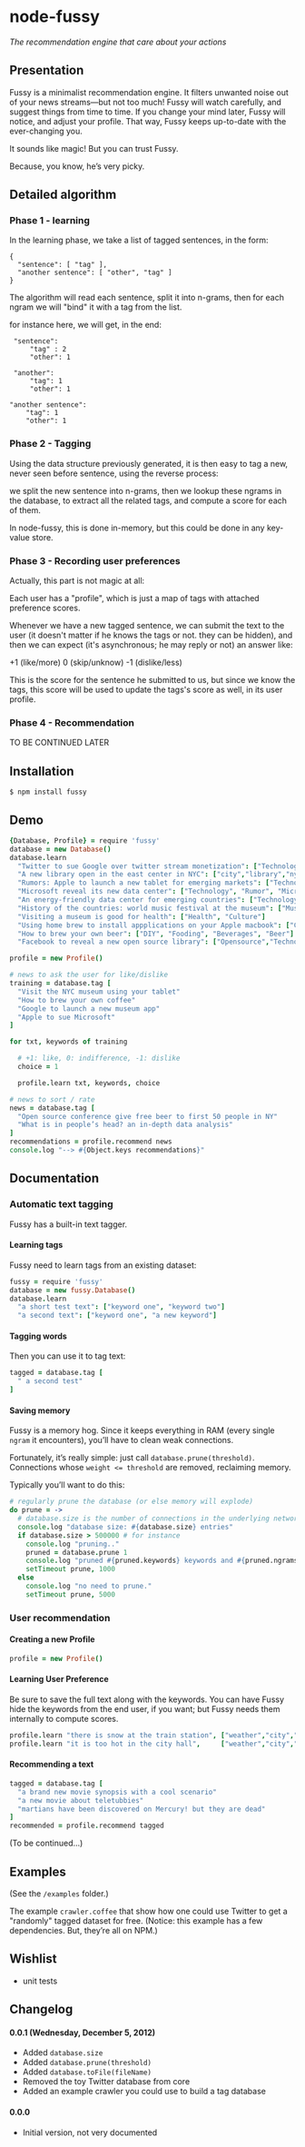 node-fussy
==========

*The recommendation engine that care about your actions*

## Presentation

Fussy is a minimalist recommendation engine. 
It filters unwanted noise out of your news streams—but not too much! 
Fussy will watch carefully, and suggest things from time to time.
If you change your mind later, Fussy will notice, and adjust your profile. 
That way, Fussy keeps up-to-date with the ever-changing you.

It sounds like magic! But you can trust Fussy. 

Because, you know, he’s very picky.


## Detailed algorithm
  
### Phase 1 - learning
  
  In the learning phase, we take a list of tagged sentences, in the form:
  
    { 
      "sentence": [ "tag" ], 
      "another sentence": [ "other", "tag" ] 
    }
  
  The algorithm will read each sentence, split it into n-grams,
  then for each ngram we will "bind" it with a tag from the list.
  
  for instance here, we will get, in the end:
  
     "sentence":
         "tag" : 2
         "other": 1
         
     "another":
         "tag": 1
         "other": 1
    
    "another sentence":
        "tag": 1
        "other": 1
        
### Phase 2 - Tagging

   Using the data structure previously generated,
   it is then easy to tag a new, never seen before sentence, using the reverse process:
   
   we split the new sentence into n-grams, then we lookup these ngrams in the database, to extract all the related tags,
   and compute a score for each of them. 
   
   In node-fussy, this is done in-memory, but this could be done in any key-value store.
   
### Phase 3 - Recording user preferences
  
   Actually, this part is not magic at all:
   
   Each user has a "profile", which is just a map of tags with attached preference scores.

   Whenever we have a new tagged sentence, we can submit the text to the user (it doesn't matter if he knows the tags or not. they can be hidden),
   and then  we can expect (it's asynchronous; he may reply or not) an answer like:
   
   +1 (like/more)
   0 (skip/unknow)
   -1 (dislike/less)
   
   This is the score for the sentence he submitted to us, but since we know the tags, this score will be used to update the tags's score as well, in its user profile.
   

### Phase 4 - Recommendation

  TO BE CONTINUED LATER
  
 

## Installation

    $ npm install fussy


## Demo

```CoffeeScript
{Database, Profile} = require 'fussy'
database = new Database()
database.learn
  "Twitter to sue Google over twitter stream monetization": ["Technology", "Twitter", "Google", "Internet"]
  "A new library open in the east center in NYC": ["city","library","nyc"]
  "Rumors: Apple to launch a new tablet for emerging markets": ["Technology", "Apple", "Rumor"]
  "Microsoft reveal its new data center": ["Technology", "Rumor", "Microsoft"]
  "An energy-friendly data center for emerging countries": ["Technology", "World", "Energy"]
  "History of the countries: world music festival at the museum": ["Music", "City","Culture"]
  "Visiting a museum is good for health": ["Health", "Culture"]
  "Using home brew to install appplications on your Apple macbook": ["Computers", "Software", "Apple"]
  "How to brew your own beer": ["DIY", "Fooding", "Beverages", "Beer"]
  "Facebook to reveal a new open source library": ["Opensource","Technology","Facebook","Social Networks"]

profile = new Profile()

# news to ask the user for like/dislike
training = database.tag [
  "Visit the NYC museum using your tablet"
  "How to brew your own coffee"
  "Google to launch a new museum app"
  "Apple to sue Microsoft"
]

for txt, keywords of training

  # +1: like, 0: indifference, -1: dislike 
  choice = 1

  profile.learn txt, keywords, choice

# news to sort / rate
news = database.tag [
  "Open source conference give free beer to first 50 people in NY"
  "What is in people’s head? an in-depth data analysis"
]
recommendations = profile.recommend news
console.log "--> #{Object.keys recommendations}"
```

## Documentation

### Automatic text tagging

Fussy has a built-in text tagger. 

#### Learning tags

Fussy need to learn tags from an existing dataset: 

```CoffeeScript
fussy = require 'fussy'
database = new fussy.Database()
database.learn
  "a short test text": ["keyword one", "keyword two"]
  "a second text": ["keyword one", "a new keyword"]
```

#### Tagging words

Then you can use it to tag text:

```CoffeeScript
tagged = database.tag [
  " a second test"
]
```

#### Saving memory

Fussy is a memory hog. Since it keeps everything in RAM (every single 
`ngram` it encounters), you’ll have to clean weak connections.

Fortunately, it’s really simple: just call `database.prune(threshold)`.
Connections whose `weight <= threshold` are removed, reclaiming memory.

Typically you’ll want to do this:

```CoffeeScript
# regularly prune the database (or else memory will explode)
do prune = ->
  # database.size is the number of connections in the underlying network
  console.log "database size: #{database.size} entries"
  if database.size > 500000 # for instance
    console.log "pruning.."
    pruned = database.prune 1
    console.log "pruned #{pruned.keywords} keywords and #{pruned.ngrams} ngrams\n"
    setTimeout prune, 1000
  else
    console.log "no need to prune."
    setTimeout prune, 5000
```


### User recommendation


#### Creating a new Profile

```CoffeeScript
profile = new Profile()
```

#### Learning User Preference

Be sure to save the full text along with the keywords.
You can have Fussy hide the keywords from the end user, if you want;
but Fussy needs them internally to compute scores.

```CoffeeScript
profile.learn "there is snow at the train station", ["weather","city","snow","winter"], +1
profile.learn "it is too hot in the city hall",     ["weather","city","summer","hot"],  -1
```

#### Recommending a text

```CoffeeScript
tagged = database.tag [
  "a brand new movie synopsis with a cool scenario"
  "a new movie about teletubbies"
  "martians have been discovered on Mercury! but they are dead"
]
recommended = profile.recommend tagged
```

(To be continued…)


## Examples

  (See the `/examples` folder.)

  The example `crawler.coffee` that show how one could use Twitter to get a "randomly" tagged dataset for free. (Notice: this example has a few dependencies. But, they’re all on NPM.)

## Wishlist

 * unit tests

## Changelog

#### 0.0.1 (Wednesday, December 5, 2012)

 * Added `database.size`
 * Added `database.prune(threshold)`
 * Added `database.toFile(fileName)`
 * Removed the toy Twitter database from core
 * Added an example crawler you could use to build a tag database

#### 0.0.0

 * Initial version, not very documented
